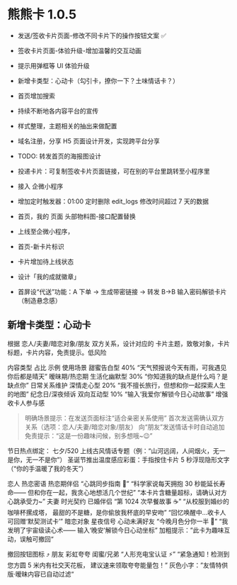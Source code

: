 # 熊熊卡 1.0.5

-   发送/签收卡片页面-修改不同卡片下的操作按钮文案 ✅
-   签收卡片页面-体验升级-增加温馨的交互动画
-   提示用弹框等 UI 体验升级
-   新增卡类型：心动卡（勾引卡，撩你一下？土味情话卡？）

-   首页增加搜索
-   持续不断地各内容平台的宣传
-   样式整理，主题相关的抽出来做配置

-   域名注册，分享 H5 页面设计开发，实现跨平台分享
-   TODO: 转发首页的海报图设计
-   投递卡片：可复制签收卡片页面链接，可在别的平台里跳转至小程序里
-   接入 企微小程序
-   增加定时触发器：01:00 定时删除 edit_logs 修改时间超过 7 天的数据
-   首页，我的 页面 头部物料图-接口配置替换
-   上线至企微小程序，
-   首页-新卡片标识
-   卡片增加待上线状态
-   设计「我的成就徽章」
-   首屏设“代送”功能：A 下单 → 生成带密链接 → 转发 B→B 输入密码解锁卡片（制造悬念感）

## 新增卡类型：心动卡

根据 恋人/夫妻/暗恋对象/朋友 双方关系，设计对应的 卡片主题，致敬对象，卡片标题，卡片内容，免责提示。低风险

内容类型 占比 示例 使用场景
甜蜜告白型 40% “天气预报说今天有雨，可我遇见你后都是晴天” 暧昧期/热恋期
生活化幽默型 30% “你知道我的缺点是什么吗？是缺点你” 日常关系维护
深情走心型 20% “我不擅长旅行，但想和你一起探索人生的地图” 纪念日/深夜倾诉
双向互动型 10% “输入‘我爱你’解锁今日心动故事” 增强收卡人参与感

> 明确场景提示：在发送页面标注“适合亲密关系使用”
> 首次发送需确认双方关系（选项：恋人/夫妻/暗恋对象/朋友）
> 向“朋友”发送情话卡时自动追加免责提示：“这是一份趣味问候，别多想哦~😉”

节日热点绑定：
七夕/520 上线古风情话专题（例：“山河远阔，人间烟火，无一是你，无一不是你”）
圣诞节推出温度感应彩蛋：手指按住卡片 5 秒浮现隐形文字（“你的手温暖了我的冬天”）

恋人 热恋密语 热恋期伴侣 “心跳同步指南 💞” “科学家说每天拥抱 30 秒能延长寿命——
但和你在一起，我贪心地想活几个世纪” “本卡片含糖量超标，请确认对方心跳承受力~”
夫妻 时光契约 已婚伴侣 “第 1024 次早餐故事 ☕” “从校服到婚纱的咖啡杯摞成塔，
最甜的不是糖，是你偷放我杯底的早安吻” “回忆唤醒中…收卡人可回赠‘默契测试卡’”
暗恋对象 星夜信号 心动未满好友 “今晚月色分你一半 🌙” “我发明了宇宙级读心术——
输入‘晚安’解锁今日心动坐标” 加粗提示：”此卡为趣味互动，误触可撤回“

撤回按钮图标 ⤴️
朋友 彩虹夸夸 闺蜜/兄弟 “人形充电宝认证 ⚡” “紧急通知！检测到您方圆 5 米内有社交天花板，
建议速来领取夸夸能量包！” 灰色小字：”友情特供版·暧昧内容已自动过滤“
